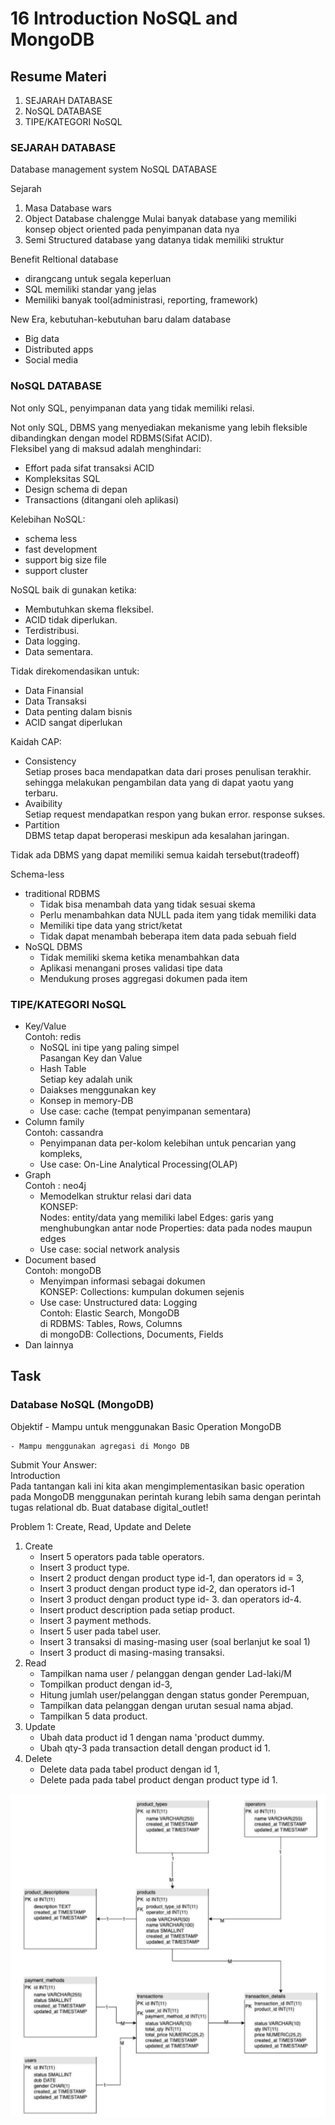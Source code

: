 # 16 Introduction NoSQL and MongoDB

## Resume Materi
1. SEJARAH DATABASE
2. NoSQL DATABASE
3. TIPE/KATEGORI NoSQL

### SEJARAH DATABASE
Database management system
NoSQL DATABASE

Sejarah
1. Masa Database wars
2. Object Database chalengge
Mulai banyak database yang memiliki konsep object oriented pada penyimpanan data nya
3. Semi Structured
database yang datanya tidak memiliki struktur

Benefit Reltional database
- dirangcang untuk segala keperluan
- SQL memiliki standar yang jelas
- Memiliki banyak tool(administrasi, reporting, framework)

New Era, kebutuhan-kebutuhan baru dalam database
- Big data
- Distributed apps
- Social media

### NoSQL DATABASE
Not only SQL, penyimpanan data yang tidak memiliki relasi.

Not only SQL, DBMS yang menyediakan mekanisme yang lebih fleksible dibandingkan dengan model RDBMS(Sifat ACID).\
Fleksibel yang di maksud adalah menghindari:
- Effort pada sifat transaksi ACID
- Kompleksitas SQL
- Design schema di depan
- Transactions (ditangani oleh aplikasi)

Kelebihan NoSQL:
- schema less
- fast development
- support big size file
- support cluster

NoSQL baik di gunakan ketika:
- Membutuhkan skema fleksibel.
- ACID tidak diperlukan.
- Terdistribusi.
- Data logging.
- Data sementara.

Tidak direkomendasikan untuk:
- Data Finansial
- Data Transaksi
- Data penting dalam bisnis
- ACID sangat diperlukan

Kaidah CAP:
- Consistency\
Setiap proses baca mendapatkan data dari proses penulisan terakhir. sehingga melakukan pengambilan data yang di dapat yaotu yang terbaru.
- Avaibility\
Setiap request mendapatkan respon yang bukan error. response sukses.
- Partition\
DBMS tetap dapat beroperasi meskipun ada kesalahan jaringan.

Tidak ada DBMS yang dapat memiliki semua kaidah tersebut(tradeoff)

Schema-less
- traditional RDBMS
    - Tidak bisa menambah data yang tidak sesuai skema
    - Perlu menambahkan data NULL pada item yang tidak memiliki data
    - Memiliki tipe data yang strict/ketat
    - Tidak dapat menambah beberapa item data pada sebuah field
- NoSQL DBMS
    - Tidak memiliki skema ketika menambahkan data
    - Aplikasi menangani proses validasi tipe data
    - Mendukung proses aggregasi dokumen pada item


### TIPE/KATEGORI NoSQL
- Key/Value\
Contoh: redis
    - NoSQL ini tipe yang paling simpel\
    Pasangan Key dan Value
    - Hash Table\
    Setiap key adalah unik
    - Daiakses menggunakan key
    - Konsep in memory-DB
    - Use case: cache (tempat penyimpanan sementara)
- Column family\
Contoh: cassandra
    - Penyimpanan data per-kolom
    kelebihan untuk pencarian yang kompleks,
    - Use case: On-Line Analytical Processing(OLAP)
- Graph\
Contoh : neo4j
    - Memodelkan struktur relasi dari data\
    KONSEP:\
    Nodes: entity/data yang memiliki label
    Edges: garis yang menghubungkan antar node
    Properties: data pada nodes maupun edges
    - Use case: social network analysis
- Document based\
Contoh: mongoDB
    - Menyimpan informasi sebagai dokumen\
    KONSEP:
    Collections: kumpulan dokumen sejenis
    - Use case: Unstructured data: Logging\
    Contoh: Elastic Search, MongoDB\
    di RDBMS: Tables, Rows, Columns\
    di mongoDB: Collections, Documents, Fields
- Dan lainnya

## Task

### Database NoSQL (MongoDB)
Objektif
    - Mampu untuk menggunakan Basic Operation MongoDB

    - Mampu menggunakan agregasi di Mongo DB

Submit Your Answer:\
Introduction\
Pada tantangan kali ini kita akan mengimplementasikan basic operation pada MongoDB menggunakan perintah kurang lebih sama dengan perintah tugas relational db. Buat database digital_outlet!

Problem 1: Create, Read, Update and Delete
1. Create
    - Insert 5 operators pada table operators.
    - Insert 3 product type.
    - Insert 2 product dengan product type id-1, dan operators id = 3,
    - Insert 3 product dengan product type id-2, dan operators id-1
    - Insert 3 product dengan product type id- 3. dan operators id-4.
    - Insert product description pada setiap product.
    - Insert 3 payment methods.
    - Insert 5 user pada tabel user.
    - Insert 3 transaksi di masing-masing user (soal berlanjut ke soal 1)
    - Insert 3 product di masing-masing transaksi.
2. Read
    - Tampilkan nama user / pelanggan dengan gender Lad-laki/M
    - Tompilkan product dengan id-3,
    - Hitung jumlah user/pelanggan dengan status gonder Perempuan,
    - Tampilkan data pelanggan dengan urutan sesual nama abjad.
    - Tampilkan 5 data product.
3. Update
    - Ubah data product id 1 dengan nama 'product dummy.
    - Ubah qty-3 pada transaction detall dengan product id 1.
4. Delete
    - Delete data pada tabel product dengan id 1,
    - Delete pada pada tabel product dengan product type id 1.

![Gambar Relasi database](https://github.com/magusabdul/Java-Springboot_Agus-Abdul-Malik/blob/master/16_Introduction%20NoSQL%20and%20MongoDB/screenshots/database.PNG)
